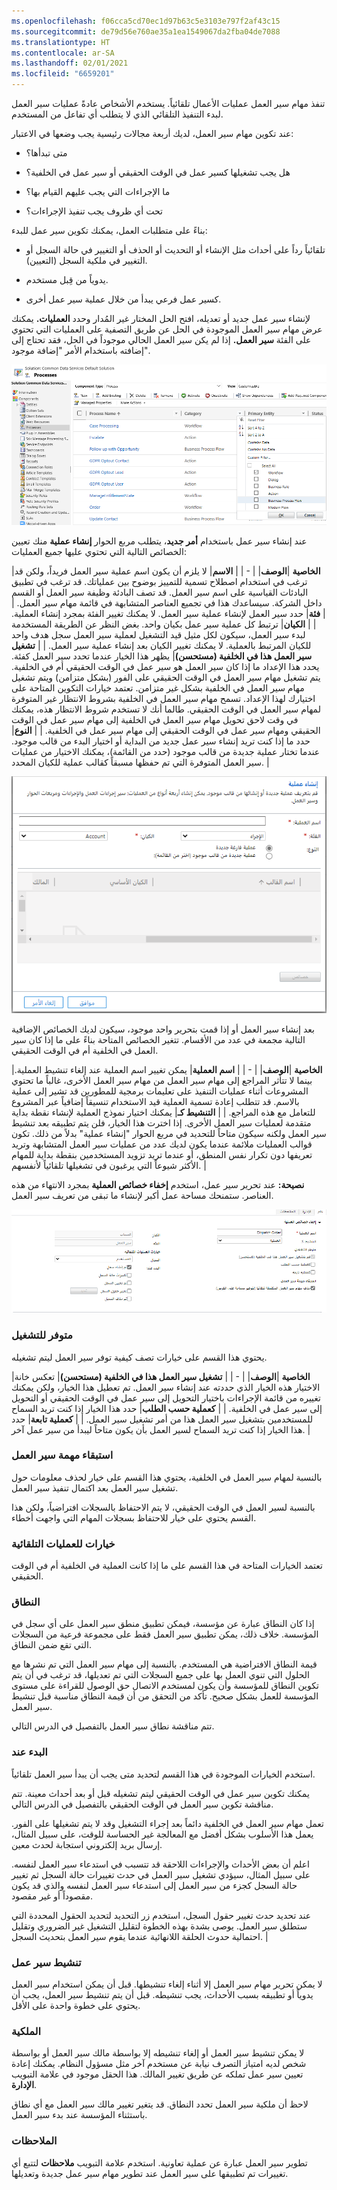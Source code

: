 ```yaml
---
ms.openlocfilehash: f06cca5cd70ec1d97b63c5e3103e797f2af43c15
ms.sourcegitcommit: de79d56e760ae35a1ea1549067da2fba04de7088
ms.translationtype: HT
ms.contentlocale: ar-SA
ms.lasthandoff: 02/01/2021
ms.locfileid: "6659201"
---
```

تنفذ مهام سير العمل عمليات الأعمال تلقائياً. يستخدم الأشخاص عادةً عمليات سير العمل لبدء التنفيذ التلقائي الذي لا يتطلب أي تفاعل من المستخدم. 

عند تكوين مهام سير العمل، لديك أربعة مجالات رئيسية يجب وضعها في الاعتبار:

- متى تبدأها؟

- هل يجب تشغيلها كسير عمل في الوقت الحقيقي أو سير عمل في الخلفية؟

- ما الإجراءات التي يجب عليهم القيام بها؟

- تحت أي ظروف يجب تنفيذ الإجراءات؟

بناءً على متطلبات العمل، يمكنك تكوين سير عمل للبدء:

- تلقائياً رداً على أحداث مثل الإنشاء أو التحديث أو الحذف أو التغيير في حالة السجل أو التغيير في ملكية السجل (التعيين).

- يدوياً من قِبل مستخدم. 

- كسير عمل فرعي يبدأ من خلال عملية سير عمل أخرى.

لإنشاء سير عمل جديد أو تعديله، افتح الحل المختار غير المُدار وحدد **العمليات.** يمكنك عرض مهام سير العمل الموجودة في الحل عن طريق التصفية على العمليات التي تحتوي على الفئة **سير العمل.** إذا لم يكن سير العمل الحالي موجوداً في الحل، فقد تحتاج إلى إضافته باستخدام الأمر "إضافة موجود".

![صورة تظهر إضافة سير عمل باستخدام الأمر إضافة موجود](../media/T1_ConfiguringWorkflows_image1.png)

عند إنشاء سير عمل باستخدام **أمر جديد**، يتطلب مربع الحوار **إنشاء عملية** منك تعيين الخصائص التالية التي تحتوي عليها جميع العمليات:

|**الخاصية**   |**الوصف**|
| - |
| **الاسم**| لا يلزم أن يكون اسم عملية سير العمل فريداً، ولكن قد ترغب في استخدام اصطلاح تسمية للتمييز بوضوح بين عملياتك. قد ترغب في تطبيق البادئات القياسية على اسم سير العمل. قد تصف البادئة وظيفة سير العمل أو القسم داخل الشركة. سيساعدك هذا في تجميع العناصر المتشابهة في قائمة مهام سير العمل. |
| **فئة**| حدد سير العمل لإنشاء عملية سير العمل. لا يمكنك تغيير الفئة بمجرد إنشاء العملية. |
| **الكيان**| ترتبط كل عملية سير عمل بكيان واحد. بغض النظر عن الطريقة المستخدمة لبدء سير العمل، سيكون لكل مثيل قيد التشغيل لعملية سير العمل سجل هدف واحد للكيان المرتبط بالعملية. لا يمكنك تغيير الكيان بعد إنشاء عملية سير العمل. |
| **تشغيل سير العمل هذا في الخلفية (مستحسن)**| يظهر هذا الخيار عندما تحدد سير العمل كفئة. يحدد هذا الإعداد ما إذا كان سير العمل هو سير عمل في الوقت الحقيقي أم في الخلفية. يتم تشغيل مهام سير العمل في الوقت الحقيقي على الفور (بشكل متزامن) ويتم تشغيل مهام سير العمل في الخلفية بشكل غير متزامن. تعتمد خيارات التكوين المتاحة على اختيارك لهذا الإعداد. تسمح مهام سير العمل في الخلفية بشروط الانتظار غير المتوفرة لمهام سير العمل في الوقت الحقيقي. طالما أنك لا تستخدم شروط الانتظار هذه، يمكنك في وقت لاحق تحويل مهام سير العمل في الخلفية إلى مهام سير عمل في الوقت الحقيقي ومهام سير عمل في الوقت الحقيقي إلى مهام سير عمل في الخلفية. |
| **النوع**| حدد ما إذا كنت تريد إنشاء سير عمل جديد من البداية أو اختيار البدء من قالب موجود. عندما تختار عملية جديدة من قالب موجود (حدد من القائمة)، يمكنك الاختيار من عمليات سير العمل المتوفرة التي تم حفظها مسبقاً كقالب عملية للكيان المحدد. |

![لقطة شاشة لنافذة إنشاء العملية.](../media/T1_ConfiguringWorkflows_image2.png)

بعد إنشاء سير العمل أو إذا قمت بتحرير واحد موجود، سيكون لديك الخصائص الإضافية التالية مجمعة في عدد من الأقسام. تتغير الخصائص المتاحة بناءً على ما إذا كان سير العمل في الخلفية أم في الوقت الحقيقي.

|**الخاصية**   |**الوصف**|
| - |
| **اسم العملية**| يمكن تغيير اسم العملية عند إلغاء تنشيط العملية. بينما لا تتأثر المراجع إلى مهام سير العمل من مهام سير العمل الأخرى، غالباً ما تحتوي المشروعات أثناء عمليات التنفيذ على تعليمات برمجية للمطورين قد تشير إلى عملية بالاسم. قد تتطلب إعادة تسمية العملية قيد الاستخدام تنسيقاً إضافياً عبر المشروع للتعامل مع هذه المراجع. |
| **التنشيط كـ**| يمكنك اختيار نموذج العملية لإنشاء نقطة بداية متقدمة لعمليات سير العمل الأخرى. إذا اخترت هذا الخيار، فلن يتم تطبيقه بعد تنشيط سير العمل ولكنه سيكون متاحاً للتحديد في مربع الحوار "إنشاء عملية" بدلاً من ذلك. تكون قوالب العمليات ملائمة عندما يكون لديك عدد من عمليات سير العمل المتشابهة وتريد تعريفها دون تكرار نفس المنطق، أو عندما تريد تزويد المستخدمين بنقطة بداية للمهام الأكثر شيوعاً التي يرغبون في تشغيلها تلقائياً لأنفسهم. |

**نصيحة:** عند تحرير سير عمل، استخدم **إخفاء خصائص العملية** بمجرد الانتهاء من هذه العناصر. ستمنحك مساحة عمل أكبر لإنشاء ما تبقى من تعريف سير العمل. 

![لقطة شاشة للشاشة العامة مع ملء التفاصيل.](../media/T1_ConfiguringWorkflows_image3.png)

### <a name="available-to-run"></a>متوفر للتشغيل

يحتوي هذا القسم على خيارات تصف كيفية توفر سير العمل ليتم تشغيله. 

|**الخاصية**   |**الوصف**|
| - |
| **تشغيل سير العمل هذا في الخلفية (مستحسن)**| تعكس خانة الاختيار هذه الخيار الذي حددته عند إنشاء سير العمل. تم تعطيل هذا الخيار، ولكن يمكنك تغييره من قائمة الإجراءات باختيار التحويل إلى سير عمل في الوقت الحقيقي أو التحويل إلى سير عمل في الخلفية. |
| **كعملية حسب الطلب**| حدد هذا الخيار إذا كنت تريد السماح للمستخدمين بتشغيل سير العمل هذا من أمر تشغيل سير العمل. |
| **كعملية تابعة**| حدد هذا الخيار إذا كنت تريد السماح لسير العمل بأن يكون متاحاً ليبدأ من سير عمل آخر. |

### <a name="workflow-job-retention"></a>استبقاء مهمة سير العمل

بالنسبة لمهام سير العمل في الخلفية، يحتوي هذا القسم على خيار لحذف معلومات حول تشغيل سير العمل بعد اكتمال تنفيذ سير العمل. 

بالنسبة لسير العمل في الوقت الحقيقي، لا يتم الاحتفاظ بالسجلات افتراضياً، ولكن هذا القسم يحتوي على خيار للاحتفاظ بسجلات المهام التي واجهت أخطاء.

### <a name="options-for-automatic-processes"></a>خيارات للعمليات التلقائية

تعتمد الخيارات المتاحة في هذا القسم على ما إذا كانت العملية في الخلفية أم في الوقت الحقيقي. 

### <a name="scope"></a>النطاق

إذا كان النطاق عبارة عن مؤسسة، فيمكن تطبيق منطق سير العمل على أي سجل في المؤسسة. خلاف ذلك، يمكن تطبيق سير العمل فقط على مجموعة فرعية من السجلات التي تقع ضمن النطاق. 

قيمة النطاق الافتراضية هي المستخدم. بالنسبة إلى مهام سير العمل التي تم نشرها مع الحلول التي تنوي العمل بها على جميع السجلات التي تم تعديلها، قد ترغب في أن يتم تكوين النطاق للمؤسسة وأن يكون لمستخدم الاتصال حق الوصول للقراءة على مستوى المؤسسة للعمل بشكل صحيح. تأكد من التحقق من أن قيمة النطاق مناسبة قبل تنشيط سير العمل.

تتم مناقشة نطاق سير العمل بالتفصيل في الدرس التالي. 

### <a name="start-when"></a>البدء عند

استخدم الخيارات الموجودة في هذا القسم لتحديد متى يجب أن يبدأ سير العمل تلقائياً. 

يمكنك تكوين سير عمل في الوقت الحقيقي ليتم تشغيله قبل أو بعد أحداث معينة. تتم مناقشة تكوين سير العمل في الوقت الحقيقي بالتفصيل في الدرس التالي.

تعمل مهام سير العمل في الخلفية دائماً بعد إجراء التشغيل وقد لا يتم تشغيلها على الفور. يعمل هذا الأسلوب بشكل أفضل مع المعالجة غير الحساسة للوقت، على سبيل المثال، إرسال بريد إلكتروني استجابة لحدث معين. 

اعلم أن بعض الأحداث والإجراءات اللاحقة قد تتسبب في استدعاء سير العمل لنفسه. على سبيل المثال، سيؤدي تشغيل سير العمل في حدث تغييرات حالة السجل ثم تغيير حالة السجل كجزء من سير العمل إلى استدعاء سير العمل لنفسه والذي قد يكون مقصوداً أو غير مقصود. 

عند تحديد حدث تغيير حقول السجل، استخدم زر التحديد لتحديد الحقول المحددة التي ستطلق سير العمل. يوصى بشدة بهذه الخطوة لتقليل التشغيل غير الضروري وتقليل احتمالية حدوث الحلقة اللانهائية عندما يقوم سير العمل بتحديث السجل. |

### <a name="activate-a-workflow"></a>تنشيط سير عمل

لا يمكن تحرير مهام سير العمل إلا أثناء إلغاء تنشيطها. قبل أن يمكن استخدام سير العمل يدوياً أو تطبيقه بسبب الأحداث، يجب تنشيطه. قبل أن يتم تنشيط سير العمل، يجب أن يحتوي على خطوة واحدة على الأقل.

### <a name="ownership"></a>الملكية

لا يمكن تنشيط سير العمل أو إلغاء تنشيطه إلا بواسطة مالك سير العمل أو بواسطة شخص لديه امتياز التصرف نيابة عن مستخدم آخر مثل مسؤول النظام. يمكنك إعادة تعيين سير عمل تملكه عن طريق تغيير المالك. هذا الحقل موجود في علامة التبويب **الإدارة**. 

لاحظ أن ملكية سير العمل تحدد النطاق. قد يتغير تغيير مالك سير العمل مع أي نطاق باستثناء المؤسسة عند بدء سير العمل. 

### <a name="notes"></a>الملاحظات

تطوير سير العمل عبارة عن عملية تعاونية. استخدم علامة التبويب **ملاحظات** لتتبع أي تغييرات تم تطبيقها على سير العمل عند تطوير مهام سير عمل جديدة وتعديلها.
